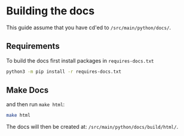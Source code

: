 <!--
{% comment %}
Licensed to the Apache Software Foundation (ASF) under one
or more contributor license agreements.  See the NOTICE file
distributed with this work for additional information
regarding copyright ownership.  The ASF licenses this file
to you under the Apache License, Version 2.0 (the
"License"); you may not use this file except in compliance
with the License.  You may obtain a copy of the License at

   http://www.apache.org/licenses/LICENSE-2.0

Unless required by applicable law or agreed to in writing,
software distributed under the License is distributed on an
"AS IS" BASIS, WITHOUT WARRANTIES OR CONDITIONS OF ANY
KIND, either express or implied.  See the License for the
specific language governing permissions and limitations
under the License.
{% end comment %}
-->

# Building the docs

This guide assume that you have cd'ed to `/src/main/python/docs/`.

## Requirements

To build the docs first install packages in `requires-docs.txt`

```bash
python3 -m pip install -r requires-docs.txt
```

## Make Docs

and then run `make html`:

```bash
make html
```

The docs will then be created at: `/src/main/python/docs/build/html/`.